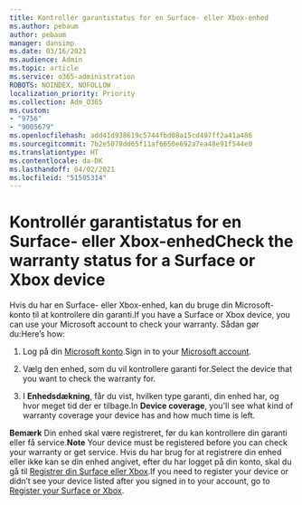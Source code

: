 ```yaml
---
title: Kontrollér garantistatus for en Surface- eller Xbox-enhed
ms.author: pebaum
author: pebaum
manager: dansimp
ms.date: 03/16/2021
ms.audience: Admin
ms.topic: article
ms.service: o365-administration
ROBOTS: NOINDEX, NOFOLLOW
localization_priority: Priority
ms.collection: Adm_O365
ms.custom:
- "9756"
- "9005679"
ms.openlocfilehash: add41d938619c5744fbd08a15cd497ff2a41a486
ms.sourcegitcommit: 7b2e5078dd65f11af6650e692a7ea48e91f544e0
ms.translationtype: HT
ms.contentlocale: da-DK
ms.lasthandoff: 04/02/2021
ms.locfileid: "51505314"
---
```

# <a name="check-the-warranty-status-for-a-surface-or-xbox-device"></a><span data-ttu-id="7e4a8-102">Kontrollér garantistatus for en Surface- eller Xbox-enhed</span><span class="sxs-lookup"><span data-stu-id="7e4a8-102">Check the warranty status for a Surface or Xbox device</span></span>

<span data-ttu-id="7e4a8-103">Hvis du har en Surface- eller Xbox-enhed, kan du bruge din Microsoft-konto til at kontrollere din garanti.</span><span class="sxs-lookup"><span data-stu-id="7e4a8-103">If you have a Surface or Xbox device, you can use your Microsoft account to check your warranty.</span></span> <span data-ttu-id="7e4a8-104">Sådan gør du:</span><span class="sxs-lookup"><span data-stu-id="7e4a8-104">Here’s how:</span></span>

1. <span data-ttu-id="7e4a8-105">Log på din [Microsoft konto](https://account.microsoft.com/devices/).</span><span class="sxs-lookup"><span data-stu-id="7e4a8-105">Sign in to your [Microsoft account](https://account.microsoft.com/devices/).</span></span> 

1. <span data-ttu-id="7e4a8-106">Vælg den enhed, som du vil kontrollere garanti for.</span><span class="sxs-lookup"><span data-stu-id="7e4a8-106">Select the device that you want to check the warranty for.</span></span>

1. <span data-ttu-id="7e4a8-107">I **Enhedsdækning**, får du vist, hvilken type garanti, din enhed har, og hvor meget tid der er tilbage.</span><span class="sxs-lookup"><span data-stu-id="7e4a8-107">In **Device coverage**, you'll see what kind of warranty coverage your device has and how much time is left.</span></span>

<span data-ttu-id="7e4a8-108">**Bemærk** Din enhed skal være registreret, før du kan kontrollere din garanti eller få service.</span><span class="sxs-lookup"><span data-stu-id="7e4a8-108">**Note** Your device must be registered before you can check your warranty or get service.</span></span> <span data-ttu-id="7e4a8-109">Hvis du har brug for at registrere din enhed eller ikke kan se din enhed angivet, efter du har logget på din konto, skal du gå til [Registrer din Surface eller Xbox](https://support.microsoft.com/surface/register-your-surface-or-xbox-fd7d73f8-b0e6-c9fa-e83b-0b64652e2376).</span><span class="sxs-lookup"><span data-stu-id="7e4a8-109">If you need to register your device or didn’t see your device listed after you signed in to your account, go to [Register your Surface or Xbox](https://support.microsoft.com/surface/register-your-surface-or-xbox-fd7d73f8-b0e6-c9fa-e83b-0b64652e2376).</span></span>
